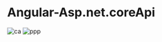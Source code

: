 # Angular-Asp.net.coreApi
![ca](https://github.com/GHAZI-ALANZI/Angular-Asp.net.coreApi/assets/105205339/5bb3aa8d-3818-41c4-b9e2-a60556872c0b)
![ppp](https://github.com/GHAZI-ALANZI/Angular-Asp.net.coreApi/assets/105205339/9b623efd-b3d0-47c9-a489-256d63567a72)
